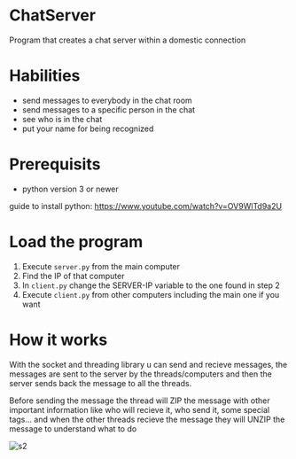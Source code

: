 # ChatServer

Program that creates a chat server within a domestic connection

# Habilities

- send messages to everybody in the chat room
- send messages to a specific person in the chat
- see who is in the chat
- put your name for being recognized

# Prerequisits

- python version 3 or newer

guide to install python: https://www.youtube.com/watch?v=OV9WlTd9a2U

# Load the program

 1. Execute `server.py` from the main computer
 2. Find the IP of that computer
 3. In `client.py` change the SERVER-IP variable to the one found in step 2
 4. Execute `client.py` from other computers including the main one if you want

# How it works

With the socket and threading library u can send and recieve messages, the messages are sent to the server by the threads/computers and then the server sends back the message to all the threads.

Before sending the message the thread will ZIP the message with other important information like who will recieve it, who send it, some special tags... and when the other threads recieve the message they will UNZIP the message to understand what to do

![s2](https://user-images.githubusercontent.com/33929967/65261710-1f6df800-db09-11e9-807c-47f48dce5398.png)


